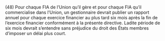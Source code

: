 (48) Pour chaque FIA de l’Union qu’il gère et pour chaque FIA qu’il commercialise dans l’Union, un gestionnaire devrait publier un rapport annuel pour chaque exercice financier au plus tard six mois après la fin de l’exercice financier conformément à la présente directive. Ladite période de six mois devrait s’entendre sans préjudice du droit des États membres d’imposer un délai plus court.